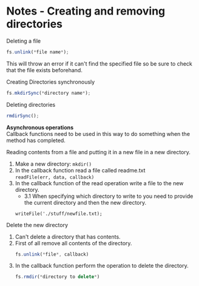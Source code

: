 # Notes - Creating and removing directories

Deleting a file

```javascript
fs.unlink(*file name*);
```
This will throw an error if it can't find the specified file so be sure to check that the file exists beforehand.

Creating Directories synchronously
```javascript
fs.mkdirSync(*directory name*);
```

Deleting directories
```javascript
rmdirSync();
```

**Asynchronous operations**  
Callback functions need to be used in this way to do something when the method has completed.

Reading contents from a file and putting it in a new file in a new directory.
1. Make a new directory: `mkdir()`
2. In the callback function read a file called readme.txt  
`readFile(err, data, callback)`
3. In the callback function of the read operation write a file to the new directory.
    - 3.1 When specifying which directory to write to you need to provide the current directory and then the new directory.
    ```javasricpt
    writeFile('./stuff/newfile.txt);
    ```


Delete the new directory
1. Can't delete a directory that has contents.
2. First of all remove all contents of the directory.  
    ```javascript
    fs.unlink(*file*, callback)
    ```
3. In the callback function perform the operation to delete the directory.
    ```javascript
    fs.rmdir(*directory to delete*)
    ```